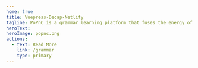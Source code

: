 ```yaml
---
home: true
title: Vuepress-Decap-Netlify
tagline: PoPnC is a grammar learning platform that fuses the energy of pop culture with the structure of language. By using iconic movie lines, trending song lyrics, viral memes, and social media moments, PoPnC turns traditional grammar instruction into a relatable experience.  With PoPnC, learning grammar becomes easier because it speaks the language of today's generation—where pop meets proficiency.
heroText:
heroImage: popnc.png
actions:
  - text: Read More
    link: /grammar
    type: primary
---
```


<FeaturesList />
<div class="center">
<!-- <div class="spaced">
  This template is built on VuePress, allow access and editing via DecapCMS, and is hosted on Netlify. <br><b>"Songs?"</b> you wonder... <a href="https://md.engineer/" target="_blank">The author</a> uses <a href="/songs/">songs</a> (as an example of content)
</div>
<div class="spaced">
  To use the CMS, <a href="/template/#setup">set up this template</a>, head to <a href="/admin/" target="_blank"><code>/admin/</code> path on your site</a>, and login.
  <br>Otherwise, get a feel of the CMS <a href="https://cms-demo.netlify.com/" target="_blank">here</a>.
</div> -->
</div>
